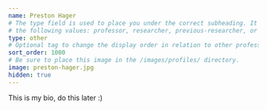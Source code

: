 ```yaml
---
name: Preston Hager
# The type field is used to place you under the correct subheading. It may be of
# the following values: professor, researcher, previous-researcher, or other.
type: other
# Optional tag to change the display order in relation to other professors
sort_order: 1000
# Be sure to place this image in the /images/profiles/ directory.
image: preston-hager.jpg
hidden: true
---
```


This is my bio, do this later :)

